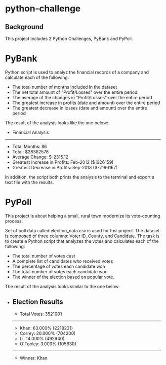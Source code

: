 # python-challenge

## Background

This project includes 2 Python Challenges, PyBank and PyPoll.

# PyBank

Python script is used to analyz the financial records of a company and calculate each of the following. 

* The total number of months included in the dataset
* The net total amount of "Profit/Losses" over the entire period
* The average of the changes in "Profit/Losses" over the entire period
* The greatest increase in profits (date and amount) over the entire period
* The greatest decrease in losses (date and amount) over the entire period


The result of the analysis looks like the one below:


 * Financial Analysis
  ----------------------------
* Total Months: 86
 * Total: $38382578
* Average  Change: $-2315.12
* Greatest Increase in Profits: Feb-2012 ($1926159)
* Greatest Decrease in Profits: Sep-2013 ($-2196167)

In addition, the script both prints the analysis to the terminal and export a text file with the results.

# PyPoll

This project is about helping a small, rural town modernize its vote-counting process.

Set of poll data called election_data.csv is used for thsi project. The dataset is composed of three columns: Voter ID, County, and Candidate. The task is to create a Python script that analyzes the votes and calculates each of the following:


* The total number of votes cast
* A complete list of candidates who received votes
* The percentage of votes each candidate won
* The total number of votes each candidate won
* The winner of the election based on popular vote.


The result of the analysis looks similar to the one below:


* Election Results
  -------------------------
  * Total Votes: 3521001
  -------------------------
  * Khan: 63.000% (2218231)
  * Correy: 20.000% (704200)
  * Li: 14.000% (492940)
  * O'Tooley: 3.000% (105630)
  -------------------------
  * Winner: Khan
 

